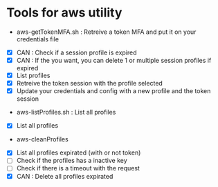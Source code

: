 # Tools for aws utility

* aws-getTokenMFA.sh : Retreive a token MFA and put it on your credentials file 
- [X] CAN : Check if a session profile is expired
- [X] CAN : If the you want, you can delete 1 or multiple session profiles if expired
- [X] List profiles
- [X] Retreive the token session with the profile selected
- [X] Update your credentials and config with a new profile and the token session

* aws-listProfiles.sh : List all profiles
- [X] List all profiles

* aws-cleanProfiles
- [X] List all profiles expirated (with or not token)
- [ ] Check if the profiles has a inactive key
- [ ] Check if there is a timeout with the request
- [X] CAN : Delete all profiles expirated
